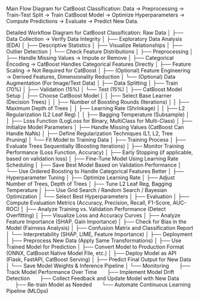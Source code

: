 Main Flow Diagram for CatBoost Classification:
Data → Preprocessing → Train-Test Split → Train CatBoost Model → Optimize Hyperparameters → Compute Predictions → Evaluate → Predict New Data.

Detailed Workflow Diagram for CatBoost Classification:
Raw Data
│
├── Data Collection → Verify Data Integrity
│
├── Exploratory Data Analysis (EDA)
│ ├── Descriptive Statistics
│ ├── Visualize Relationships
│ ├── Outlier Detection
│ └── Check Feature Distributions
│
├── Preprocessing
│ ├── Handle Missing Values → Impute or Remove
│ ├── Categorical Encoding → CatBoost Handles Categorical Features Directly
│ ├── Feature Scaling → Not Required for CatBoost
│ ├── (Optional) Feature Engineering → Derived Features, Dimensionality Reduction
│ └── (Optional) Data Augmentation (For Image/Text Data)
│
├── Data Splitting
│ ├── Train (70%)
│ ├── Validation (15%)
│ └── Test (15%)
│
├── CatBoost Model Setup
│ ├── Choose CatBoost Model
│ │ ├── Select Base Learner (Decision Trees)
│ │ ├── Number of Boosting Rounds (Iterations)
│ │ ├── Maximum Depth of Trees
│ │ ├── Learning Rate (Shrinkage)
│ │ ├── L2 Regularization (L2 Leaf Reg)
│ │ ├── Bagging Temperature (Subsample)
│ │ ├── Loss Function (LogLoss for Binary, MultiClass for Multi-Class)
│ ├── Initialize Model Parameters
│ ├── Handle Missing Values (CatBoost Can Handle NaNs)
│ ├── Define Regularization Techniques (L1, L2, Tree Pruning)
│ └── Fit Model to Training Data
│
├── Training Process
│ ├── Evaluate Trees Sequentially (Boosting Iterations)
│ ├── Monitor Training Performance (Loss Function, Accuracy)
│ ├── Early Stopping (if applicable, based on validation loss)
│ ├── Fine-Tune Model Using Learning Rate Scheduling
│ ├── Save Best Model Based on Validation Performance
│ └── Use Ordered Boosting to Handle Categorical Features Better
│
├── Hyperparameter Tuning
│ ├── Optimize Learning Rate
│ ├── Adjust Number of Trees, Depth of Trees
│ ├── Tune L2 Leaf Reg, Bagging Temperature
│ ├── Use Grid Search / Random Search / Bayesian Optimization
│ └── Select Best Hyperparameters
│
├── Evaluation
│ ├── Compute Evaluation Metrics (Accuracy, Precision, Recall, F1-Score, AUC-ROC)
│ ├── Analyze Training vs. Validation Performance (Detect Overfitting)
│ ├── Visualize Loss and Accuracy Curves
│ ├── Analyze Feature Importance (SHAP, Gain Importance)
│ ├── Check for Bias in the Model (Fairness Analysis)
│ ├── Confusion Matrix and Classification Report
│ └── Interpretability (SHAP, LIME, Feature Importance)
│
├── Deployment
│ ├── Preprocess New Data (Apply Same Transformations)
│ ├── Use Trained Model for Prediction
│ ├── Convert Model to Production Format (ONNX, CatBoost Native Model File, etc.)
│ ├── Deploy Model as API (Flask, FastAPI, CatBoost Serving)
│ ├── Predict Final Output for New Data
│ └── Save Model Weights & Inference Pipeline
│
└── Monitoring
      ├── Track Model Performance Over Time
      ├── Implement Model Drift Detection
      ├── Collect Feedback and Update Model with New Data
      ├── Re-train Model as Needed
      └── Automate Continuous Learning Pipeline (MLOps)